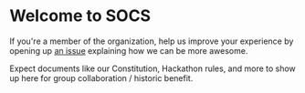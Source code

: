 # Welcome to SOCS

If you're a member of the organization, help us improve your experience by opening up [an issue](https://github.com/mu-socs/organization/issues/new) explaining how we can be more awesome. 

Expect documents like our Constitution, Hackathon rules, and more to show up here for group collaboration / historic benefit. 
